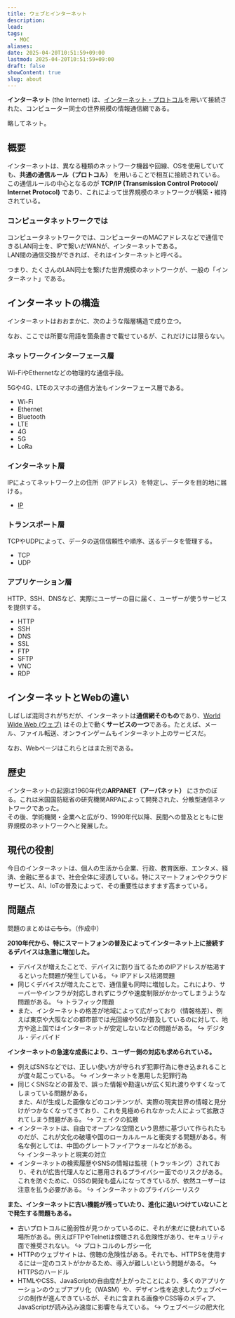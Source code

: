 ```yaml
---
title: ウェブとインターネット
description: 
lead: 
tags:
  - MOC
aliases: 
date: 2025-04-20T10:51:59+09:00
lastmod: 2025-04-20T10:51:59+09:00
draft: false
showContent: true
slug: about
---
```


**インターネット** (the Internet) は、[インターネット・プロトコル](IP.md)を用いて接続された、コンピューター同士の世界規模の情報通信網である。

略してネット。

## 概要
インターネットは、異なる種類のネットワーク機器や回線、OSを使用していても、**共通の通信ルール（プロトコル）** を用いることで相互に接続されている。この通信ルールの中心となるのが **TCP/IP (Transmission Control Protocol/ Internet Protocol)** であり、これによって世界規模のネットワークが構築・維持されている。
### コンピュータネットワークでは
コンピュータネットワークでは、コンピューターのMACアドレスなどで通信できるLAN同士を、IPで繋いだWANが、インターネットである。  
LAN間の通信交換ができれば、それはインターネットと呼べる。

つまり、たくさんのLAN同士を繋げた世界規模のネットワークが、一般の「インターネット」である。

## インターネットの構造

インターネットはおおまかに、次のような階層構造で成り立つ。

なお、ここでは所要な用語を箇条書きで載せているが、これだけには限らない。
### ネットワークインターフェース層
Wi-FiやEthernetなどの物理的な通信手段。

5Gや4G、LTEのスマホの通信方法もインターフェース層である。

- Wi-Fi
- Ethernet
- Bluetooth
- LTE
- 4G
- 5G
- LoRa
### インターネット層
IPによってネットワーク上の住所（IPアドレス）を特定し、データを目的地に届ける。

- [IP](IP.md)
### トランスポート層
TCPやUDPによって、データの送信信頼性や順序、送るデータを管理する。

- TCP
- UDP
### アプリケーション層
HTTP、SSH、DNSなど、実際にユーザーの目に届く、ユーザーが使うサービスを提供する。

- HTTP
- SSH
- DNS
- SSL
- FTP
- SFTP
- VNC
- RDP

## インターネットとWebの違い

しばしば混同されがちだが、インターネットは**通信網そのもの**であり、[World Wide Web (ウェブ)](World%20Wide%20Web.md) はその上で動く**サービスの一つ**である。たとえば、メール、ファイル転送、オンラインゲームもインターネット上のサービスだ。

なお、Webページはこれらとはまた別である。

## 歴史

インターネットの起源は1960年代の**ARPANET（アーパネット）** にさかのぼる。これは米国国防総省の研究機関ARPAによって開発された、分散型通信ネットワークであった。  
その後、学術機関・企業へと広がり、1990年代以降、民間への普及とともに世界規模のネットワークへと発展した。

## 現代の役割

今日のインターネットは、個人の生活から企業、行政、教育医療、エンタメ、経済、金融に至るまで、社会全体に浸透している。特にスマートフォンやクラウドサービス、AI、IoTの普及によって、その重要性はますます高まっている。

## 問題点
問題のまとめは~~こちら~~。（作成中）

**2010年代から、特にスマートフォンの普及によってインターネット上に接続するデバイスは急激に増加した。**

- デバイスが増えたことで、デバイスに割り当てるためのIPアドレスが枯渇するといった問題が発生している。
  ↪ IPアドレス枯渇問題
- 同じくデバイスが増えたことで、通信量も同時に増加した。これにより、サーバーやインフラが対応しきれずにラグや速度制限がかかってしまうような問題がある。
  ↪ トラフィック問題
- また、インターネットの格差が地域によって広がっており（情報格差）、例えば東京や大阪などの都市部では光回線や5Gが普及しているのに対して、地方や途上国ではインターネットが安定しないなどの問題がある。
  ↪ デジタル・ディバイド

**インターネットの急速な成長により、ユーザー側の対応も求められている。**

- 例えばSNSなどでは、正しい使い方が守られず犯罪行為に巻き込まれることが度々起こっている。
  ↪ インターネットを悪用した犯罪行為
- 同じくSNSなどの普及で、誤った情報や勘違いが広く知れ渡りやすくなってしまっている問題がある。  
  また、AIが生成した画像などのコンテンツが、実際の現実世界の情報と見分けがつかなくなってきており、これを見極められなかった人によって拡散されてしまう問題がある。
  ↪ フェイクの拡散
- インターネットは、自由でオープンな空間という思想に基づいて作られたものだが、これが文化の破壊や国のローカルルールと衝突する問題がある。有名な例としては、中国のグレートファイアウォールなどがある。  
  ↪ インターネットと現実の対立
- インターネットの検索履歴やSNSの情報は監視（トラッキング）されており、それが広告代理人などに悪用されるプライバシー面でのリスクがある。
  これを防ぐために、OSSの開発も盛んになってきているが、依然ユーザーは注意を払う必要がある。
  ↪ インターネットのプライバシーリスク

**また、インターネットに古い機能が残っていたり、進化に追いつけていないことで発生する問題もある。**

- 古いプロトコルに脆弱性が見つかっているのに、それが未だに使われている場所がある。例えばFTPやTelnetは傍聴される危険性があり、セキュリティ面で推奨されない。
  ↪ プロトコルのレガシー化
- HTTPのウェブサイトは、傍聴の危険性がある。それでも、HTTPSを使用するには一定のコストがかかるため、導入が難しいという問題がある。
  ↪ HTTPSのハードル
- HTMLやCSS、JavaScriptの自由度が上がったことにより、多くのアプリケーションのウェブアプリ化（WASM）や、デザイン性を追求したウェブページの制作が進んできているが、それに含まれる画像やCSS等のメディア、JavaScriptが読み込み速度に影響を与えている。
  ↪ ウェブページの肥大化